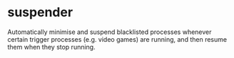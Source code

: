 # suspender

Automatically minimise and suspend blacklisted processes whenever certain trigger processes (e.g. video games) are running, and then resume them when they stop running.
